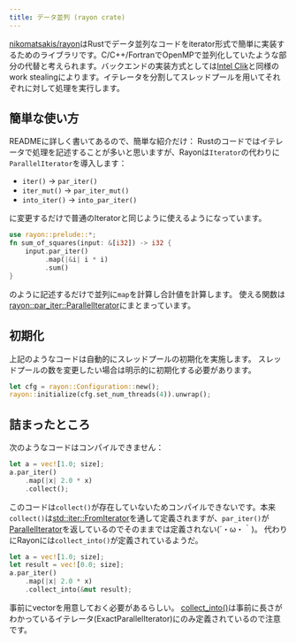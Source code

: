 ```yaml
---
title: データ並列 (rayon crate)
---
```


[nikomatsakis/rayon](https://github.com/nikomatsakis/rayon)はRustでデータ並列なコードをiterator形式で簡単に実装するためのライブラリです。C/C++/FortranでOpenMPで並列化していたような部分の代替と考えられます。バックエンドの実装方式としては[Intel Clik](https://www.cilkplus.org/)と同様のwork stealingによります。イテレータを分割してスレッドプールを用いてそれぞれに対して処理を実行します。

簡単な使い方
------------
READMEに詳しく書いてあるので、簡単な紹介だけ：
Rustのコードではイテレータで処理を記述することが多いと思いますが、Rayonは`Iterator`の代わりに`ParallelIterator`を導入します：

- `iter()` → `par_iter()`
- `iter_mut()` → `par_iter_mut()`
- `into_iter()` → `into_par_iter()`

に変更するだけで普通のIteratorと同じように使えるようになっています。

```rust
use rayon::prelude::*;
fn sum_of_squares(input: &[i32]) -> i32 {
    input.par_iter()
         .map(|&i| i * i)
         .sum()
}
```

のように記述するだけで並列に`map`を計算し合計値を計算します。
使える関数は[rayon::par_iter::ParallelIterator](https://docs.rs/rayon/0.5.0/rayon/par_iter/trait.ParallelIterator.html)にまとまっています。

初期化
-------
上記のようなコードは自動的にスレッドプールの初期化を実施します。
スレッドプールの数を変更したい場合は明示的に初期化する必要があります。

```rust
let cfg = rayon::Configuration::new();
rayon::initialize(cfg.set_num_threads(4)).unwrap();
```

詰まったところ
--------------
次のようなコードはコンパイルできません：

```rust
let a = vec![1.0; size];
a.par_iter()
    .map(|x| 2.0 * x)
    .collect();
```

このコードは`collect()`が存在していないためコンパイルできないです。本来`collect()`は[std::iter::FromIterator](https://doc.rust-lang.org/std/iter/trait.FromIterator.html)を通して定義されますが、`par_iter()`が[ParallelIterator](https://docs.rs/rayon/0.5.0/rayon/par_iter/trait.ParallelIterator.html)を返しているのでそのままでは定義されない(´・ω・｀)。
代わりにRayonには`collect_into()`が定義されているようだ。

```rust
let a = vec![1.0; size];
let result = vec![0.0; size];
a.par_iter()
    .map(|x| 2.0 * x)
    .collect_into(&mut result);
```

事前にvectorを用意しておく必要があるらしい。
[collect_into()](https://docs.rs/rayon/0.5.0/rayon/par_iter/trait.ExactParallelIterator.html#method.collect_into)は事前に長さがわかっているイテレータ(ExactParallelIterator)にのみ定義されているので注意です。

